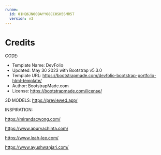 ```yaml
---
runme:
  id: 01HQ6JN00BAYY68CC0SH5SMR5T
  version: v3
---
```


# Credits

CODE:

* Template Name: DevFolio
* Updated: May 30 2023 with Bootstrap v5.3.0
* Template URL: https://bootstrapmade.com/devfolio-bootstrap-portfolio-html-template/
* Author: BootstrapMade.com
* License: https://bootstrapmade.com/license/

3D MODELS:
https://previewed.app/

INSPIRATION:

https://mirandacwong.com/

https://www.apurvachinta.com/

https://www.leah-lee.com/

https://www.ayushwanjari.com/